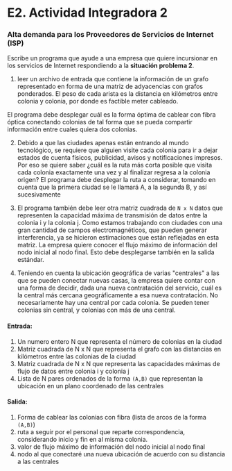 # E2. Actividad Integradora 2

### Alta demanda para los Proveedores de Servicios de Internet (ISP) 

Escribe un programa que ayude a una empresa que quiere incursionar en los servicios de Internet respondiendo a la **situación problema 2**.

1. leer un archivo de entrada que contiene la información de un grafo representado en forma de una matriz de adyacencias con grafos ponderados. El peso de cada arista es la distancia en kilómetros entre colonia y colonia, por donde es factible meter cableado.

El programa debe desplegar cuál es la forma óptima de cablear con fibra óptica conectando colonias de tal forma que se pueda compartir información entre cuales quiera dos colonias.

2. Debido a que las ciudades apenas están entrando al mundo tecnológico, se requiere que alguien visite cada colonia para ir a dejar estados de cuenta físicos, publicidad, avisos y notificaciones impresos. Por eso se quiere saber ¿cuál es la ruta más corta posible que visita cada colonia exactamente una vez y al finalizar regresa a la colonia origen? El programa debe desplegar la ruta a considerar, tomando en cuenta que la primera ciudad se le llamará A, a la segunda B, y así sucesivamente

3. El programa también debe leer otra matriz cuadrada de `N x N` datos que representen la capacidad máxima de transmisión de datos entre la colonia i y la colonia j. Como estamos trabajando con ciudades con una gran cantidad de campos electromagnéticos, que pueden generar interferencia, ya se hicieron estimaciones que están reflejadas en esta matriz. La empresa quiere conocer el flujo máximo de información del nodo inicial al nodo final. Esto debe desplegarse también en la salida estándar.

4. Teniendo en cuenta la ubicación geográfica de varias "centrales" a las que se pueden conectar nuevas casas, la empresa quiere contar con una forma de decidir, dada una nueva contratación del servicio, cuál es la central más cercana geográficamente a esa nueva contratación. No necesariamente hay una central por cada colonia. Se pueden tener colonias sin central, y colonias con más de una central.

#### Entrada:
1. Un numero entero N que representa el número de colonias en la ciudad
2. Matriz cuadrada de N x N que representa el grafo con las distancias en kilómetros entre las colonias de la ciudad
3. Matriz cuadrada de N x N que representa las capacidades máximas de flujo de datos entre colonia i y colonia j
4. Lista de N pares ordenados de la forma `(A,B)` que representan la ubicación en un plano coordenado de las centrales

#### Salida:
1. Forma de cablear las colonias con fibra (lista de arcos de la forma `(A,B)`)
2. ruta a seguir por el personal que reparte correspondencia, considerando inicio y fin en al misma colonia.
3. valor de flujo máximo de información del nodo inicial al nodo final
4. nodo al que conectaré una nueva ubicación de acuerdo con su distancia a las centrales